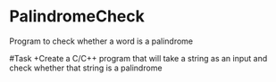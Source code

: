 # PalindromeCheck
Program to check whether a word is a palindrome

#Task
+Create a C/C++ program that will take a string as an input and check whether that string is a palindrome
